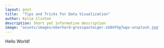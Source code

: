 ```yaml
---
layout: post
title:  "Tips and Tricks For Data Visualization"
author: Kylie Clinton
description: Short yet informative description
image: "assets/images/eberhard-grossgasteiger-zG8VFOg7wgo-unsplash.jpg"
--- 
```

Hello World!
